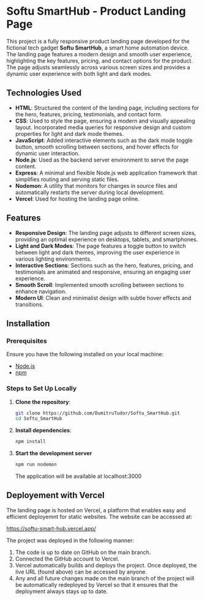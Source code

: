 # Softu SmartHub - Product Landing Page

This project is a fully responsive product landing page developed for the fictional tech gadget **Softu SmartHub**, a smart home automation device. The landing page features a modern design and smooth user experience, highlighting the key features, pricing, and contact options for the product. The page adjusts seamlessly across various screen sizes and provides a dynamic user experience with both light and dark modes.

## Technologies Used

- **HTML**: Structured the content of the landing page, including sections for the hero, features, pricing, testimonials, and contact form.
- **CSS**: Used to style the page, ensuring a modern and visually appealing layout. Incorporated media queries for responsive design and custom properties for light and dark mode themes.
- **JavaScript**: Added interactive elements such as the dark mode toggle button, smooth scrolling between sections, and hover effects for dynamic user interaction.
- **Node.js**: Used as the backend server environment to serve the page content.
- **Express**: A minimal and flexible Node.js web application framework that simplifies routing and serving static files.
- **Nodemon**: A utility that monitors for changes in source files and automatically restarts the server during local development.
- **Vercel**: Used for hosting the landing page online.

## Features

- **Responsive Design**: The landing page adjusts to different screen sizes, providing an optimal experience on desktops, tablets, and smartphones.
- **Light and Dark Modes**: The page features a toggle button to switch between light and dark themes, improving the user experience in various lighting environments.
- **Interactive Sections**: Sections such as the hero, features, pricing, and testimonials are animated and responsive, ensuring an engaging user experience.
- **Smooth Scroll**: Implemented smooth scrolling between sections to enhance navigation.
- **Modern UI**: Clean and minimalist design with subtle hover effects and transitions.

## Installation

### Prerequisites

Ensure you have the following installed on your local machine:

- [Node.js](https://nodejs.org/)
- [npm](https://www.npmjs.com/)

### Steps to Set Up Locally

1. **Clone the repository**:

   ```bash
   git clone https://github.com/DumitruTudor/Softu_SmartHub.git
   cd Softu_SmartHub

2. **Install dependencies**:

    ```bash
    npm install

3. **Start the development server**

    ```bash
    npm run nodemon
    ```

    The application will be available at localhost:3000

## Deployement with Vercel

The landing page is hosted on Vercel, a platform that enables easy and efficient deployemnt for static websites. The website can be accessed at:

<https://softu-smart-hub.vercel.app/>

The project was deployed in the following manner:

1. The code is up to date on GitHub on the main branch.
2. Connected the GitHub account to Vercel.
3. Vercel automatically builds and deploys the project. Once deployed, the live URL (found above) can be accessed by anyone.
4. Any and all future changes made on the main branch of the project will be automatically redeployed by Vercel so that it ensures that the deployment always stays up to date.

